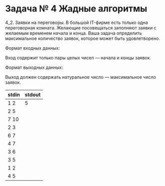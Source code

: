 Задача № 4 Жадные алгоритмы
========================
4_2. Заявки на переговоры.
В большой IT-фирме есть только одна переговорная комната. Желающие посовещаться заполняют заявки с желаемым временем начала и конца. Ваша задача определить максимальное количество заявок, которое может быть удовлетворено.

Формат входных данных:

Вход содержит только пары целых чисел — начала и концы заявок.

Формат выходных данных:

Выход должен содержать натуральное число — максимальное число заявок.

stdin | stdout
--- | ---
1 2 | 5
2 5 |
7 10 |
2 3 |
6 7 |
4 7 |
3 6 |
3 5 |
1 2 |
4 5 |
